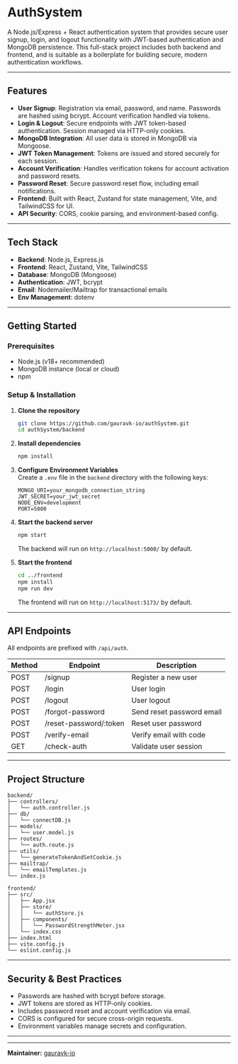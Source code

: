 # AuthSystem

A Node.js/Express + React authentication system that provides secure user signup, login, and logout functionality with JWT-based authentication and MongoDB persistence. This full-stack project includes both backend and frontend, and is suitable as a boilerplate for building secure, modern authentication workflows.

---

## Features

- **User Signup**: Registration via email, password, and name. Passwords are hashed using bcrypt. Account verification handled via tokens.
- **Login & Logout**: Secure endpoints with JWT token-based authentication. Session managed via HTTP-only cookies.
- **MongoDB Integration**: All user data is stored in MongoDB via Mongoose.
- **JWT Token Management**: Tokens are issued and stored securely for each session.
- **Account Verification**: Handles verification tokens for account activation and password resets.
- **Password Reset**: Secure password reset flow, including email notifications.
- **Frontend**: Built with React, Zustand for state management, Vite, and TailwindCSS for UI.
- **API Security**: CORS, cookie parsing, and environment-based config.

---

## Tech Stack

- **Backend**: Node.js, Express.js
- **Frontend**: React, Zustand, Vite, TailwindCSS
- **Database**: MongoDB (Mongoose)
- **Authentication**: JWT, bcrypt
- **Email**: Nodemailer/Mailtrap for transactional emails
- **Env Management**: dotenv

---

## Getting Started

### Prerequisites

- Node.js (v18+ recommended)
- MongoDB instance (local or cloud)
- npm

### Setup & Installation

1. **Clone the repository**
   ```bash
   git clone https://github.com/gauravk-io/authSystem.git
   cd authSystem/backend
   ```

2. **Install dependencies**
   ```bash
   npm install
   ```

3. **Configure Environment Variables**  
   Create a `.env` file in the `backend` directory with the following keys:
   ```
   MONGO_URI=your_mongodb_connection_string
   JWT_SECRET=your_jwt_secret
   NODE_ENV=development
   PORT=5000
   ```

4. **Start the backend server**
   ```bash
   npm start
   ```
   The backend will run on `http://localhost:5000/` by default.

5. **Start the frontend**
   ```bash
   cd ../frontend
   npm install
   npm run dev
   ```
   The frontend will run on `http://localhost:5173/` by default.

---

## API Endpoints

All endpoints are prefixed with `/api/auth`.

| Method | Endpoint            | Description                |
|--------|---------------------|----------------------------|
| POST   | /signup             | Register a new user        |
| POST   | /login              | User login                 |
| POST   | /logout             | User logout                |
| POST   | /forgot-password    | Send reset password email  |
| POST   | /reset-password/:token | Reset user password      |
| POST   | /verify-email       | Verify email with code     |
| GET    | /check-auth         | Validate user session      |

---

## Project Structure

```
backend/
├── controllers/
│   └── auth.controller.js
├── db/
│   └── connectDB.js
├── models/
│   └── user.model.js
├── routes/
│   └── auth.route.js
├── utils/
│   └── generateTokenAndSetCookie.js
├── mailtrap/
│   └── emailTemplates.js
└── index.js

frontend/
├── src/
│   ├── App.jsx
│   ├── store/
│   │   └── authStore.js
│   ├── components/
│   │   └── PasswordStrengthMeter.jsx
│   └── index.css
├── index.html
├── vite.config.js
└── eslint.config.js
```

---

## Security & Best Practices

- Passwords are hashed with bcrypt before storage.
- JWT tokens are stored as HTTP-only cookies.
- Includes password reset and account verification via email.
- CORS is configured for secure cross-origin requests.
- Environment variables manage secrets and configuration.

---
---

**Maintainer:** [gauravk-io](https://github.com/gauravk-io)